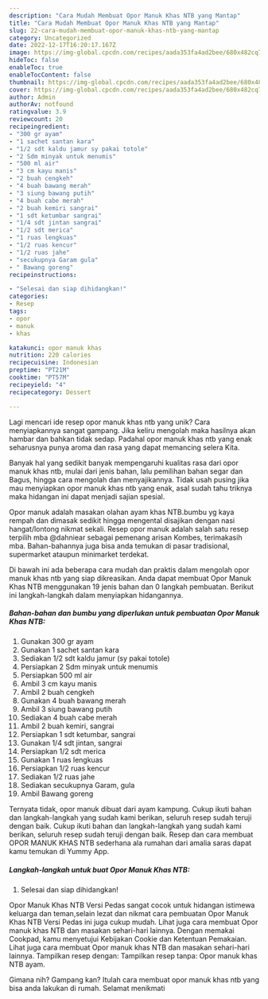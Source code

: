 ```yaml
---
description: "Cara Mudah Membuat Opor Manuk Khas NTB yang Mantap"
title: "Cara Mudah Membuat Opor Manuk Khas NTB yang Mantap"
slug: 22-cara-mudah-membuat-opor-manuk-khas-ntb-yang-mantap
category: Uncategorized
date: 2022-12-17T16:20:17.167Z
image: https://img-global.cpcdn.com/recipes/aada353fa4ad2bee/680x482cq70/opor-manuk-khas-ntb-foto-resep-utama.jpg
hideToc: false
enableToc: true
enableTocContent: false
thumbnail: https://img-global.cpcdn.com/recipes/aada353fa4ad2bee/680x482cq70/opor-manuk-khas-ntb-foto-resep-utama.jpg
cover: https://img-global.cpcdn.com/recipes/aada353fa4ad2bee/680x482cq70/opor-manuk-khas-ntb-foto-resep-utama.jpg
author: Admin
authorAv: notfound
ratingvalue: 3.9
reviewcount: 20
recipeingredient:
- "300 gr ayam"
- "1 sachet santan kara"
- "1/2 sdt kaldu jamur sy pakai totole"
- "2 Sdm minyak untuk menumis"
- "500 ml air"
- "3 cm kayu manis"
- "2 buah cengkeh"
- "4 buah bawang merah"
- "3 siung bawang putih"
- "4 buah cabe merah"
- "2 buah kemiri sangrai"
- "1 sdt ketumbar sangrai"
- "1/4 sdt jintan sangrai"
- "1/2 sdt merica"
- "1 ruas lengkuas"
- "1/2 ruas kencur"
- "1/2 ruas jahe"
- "secukupnya Garam gula"
- " Bawang goreng"
recipeinstructions:

- "Selesai dan siap dihidangkan!"
categories:
- Resep
tags:
- opor
- manuk
- khas

katakunci: opor manuk khas 
nutrition: 220 calories
recipecuisine: Indonesian
preptime: "PT21M"
cooktime: "PT57M"
recipeyield: "4"
recipecategory: Dessert

---
```





Lagi mencari ide resep opor manuk khas ntb yang unik? Cara menyiapkannya sangat gampang. Jika keliru mengolah maka hasilnya akan hambar dan bahkan tidak sedap. Padahal opor manuk khas ntb yang enak seharusnya punya aroma dan rasa yang dapat memancing selera Kita.





Banyak hal yang sedikit banyak mempengaruhi kualitas rasa dari opor manuk khas ntb, mulai dari jenis bahan, lalu pemilihan bahan segar dan Bagus, hingga cara mengolah dan menyajikannya. Tidak usah pusing jika mau menyiapkan opor manuk khas ntb yang enak,      asal sudah tahu triknya maka hidangan ini dapat menjadi sajian spesial.














Opor manuk adalah masakan olahan ayam khas NTB.bumbu yg kaya rempah dan dimasak sedikit hingga mengental disajikan dengan nasi hangat/lontong nikmat sekali. Resep opor manuk adalah salah satu resep terpilih mba @dahniear sebagai pemenang arisan Kombes, terimakasih mba. Bahan-bahannya juga bisa anda temukan di pasar tradisional, supermarket ataupun minimarket terdekat.






Di bawah ini ada beberapa cara mudah dan praktis dalam mengolah opor manuk khas ntb yang siap dikreasikan. Anda dapat membuat Opor Manuk Khas NTB menggunakan 19 jenis bahan dan 0 langkah pembuatan. Berikut ini langkah-langkah dalam menyiapkan hidangannya.

<!--inarticleads1-->

##### Bahan-bahan dan bumbu yang diperlukan untuk pembuatan Opor Manuk Khas NTB:

1. Gunakan 300 gr ayam
1. Gunakan 1 sachet santan kara
1. Sediakan 1/2 sdt kaldu jamur (sy pakai totole)
1. Persiapkan 2 Sdm minyak untuk menumis
1. Persiapkan 500 ml air
1. Ambil 3 cm kayu manis
1. Ambil 2 buah cengkeh
1. Gunakan 4 buah bawang merah
1. Ambil 3 siung bawang putih
1. Sediakan 4 buah cabe merah
1. Ambil 2 buah kemiri, sangrai
1. Persiapkan 1 sdt ketumbar, sangrai
1. Gunakan 1/4 sdt jintan, sangrai
1. Persiapkan 1/2 sdt merica
1. Gunakan 1 ruas lengkuas
1. Persiapkan 1/2 ruas kencur
1. Sediakan 1/2 ruas jahe
1. Sediakan secukupnya Garam, gula
1. Ambil  Bawang goreng


Ternyata tidak, opor manuk dibuat dari ayam kampung. Cukup ikuti bahan dan langkah-langkah yang sudah kami berikan, seluruh resep sudah teruji dengan baik. Cukup ikuti bahan dan langkah-langkah yang sudah kami berikan, seluruh resep sudah teruji dengan baik. Resep dan cara membuat OPOR MANUK KHAS NTB sederhana ala rumahan dari amalia saras dapat kamu temukan di Yummy App. 

<!--inarticleads2-->

##### Langkah-langkah untuk buat Opor Manuk Khas NTB:


1. Selesai dan siap dihidangkan!

Opor Manuk Khas NTB Versi Pedas sangat cocok untuk hidangan istimewa keluarga dan teman,selain lezat dan nikmat cara pembuatan Opor Manuk Khas NTB Versi Pedas ini juga cukup mudah. Lihat juga cara membuat Opor manuk khas NTB dan masakan sehari-hari lainnya. Dengan memakai Cookpad, kamu menyetujui Kebijakan Cookie dan Ketentuan Pemakaian. Lihat juga cara membuat Opor manuk khas NTB dan masakan sehari-hari lainnya. Tampilkan resep dengan: Tampilkan resep tanpa: Opor manuk khas NTB ayam. 

Gimana nih? Gampang kan? Itulah cara membuat opor manuk khas ntb yang bisa anda lakukan di rumah. Selamat menikmati
